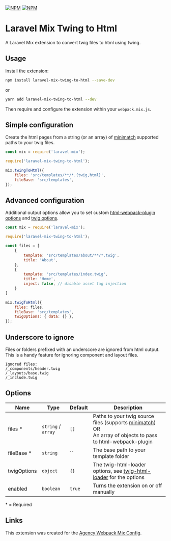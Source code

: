 <a href="https://www.npmjs.com/package/laravel-mix-twing-to-html"><img src="https://img.shields.io/npm/v/laravel-mix-twing-to-html.svg" alt="NPM"></a>
<a href="https://www.npmjs.com/package/laravel-mix-twing-to-html"><img src="https://img.shields.io/npm/l/laravel-mix-twing-to-html.svg" alt="NPM"></a>

# Laravel Mix Twing to Html

A Laravel Mix extension to convert twig files to html using twing.

## Usage

Install the extension:

```bash
npm install laravel-mix-twing-to-html --save-dev
```

or

```bash
yarn add laravel-mix-twing-to-html --dev
```

Then require and configure the extension within your `webpack.mix.js`.

## Simple configuration

Create the html pages from a string (or an array) of [minimatch](https://github.com/isaacs/minimatch#usage) supported paths to your twig files.

```js
const mix = require('laravel-mix');

require('laravel-mix-twing-to-html');

mix.twingToHtml({
    files: 'src/templates/**/*.{twig,html}',
    fileBase: 'src/templates',
});
```

## Advanced configuration

Additional output options allow you to set custom [html-webpack-plugin options](https://github.com/jantimon/html-webpack-plugin#options) and [twig options](https://github.com/radiocity/twig-html-loader#options).

```js
const mix = require('laravel-mix');

require('laravel-mix-twing-to-html');

const files = [
    {
        template: 'src/templates/about/**/*.twig',
        title: 'About',
    },
    {
        template: 'src/templates/index.twig',
        title: 'Home',
        inject: false, // disable asset tag injection
    }
]

mix.twigToHtml({
    files: files,
    fileBase: 'src/templates',
    twigOptions: { data: {} },
});
```

## Underscore to ignore

Files or folders prefixed with an underscore are ignored from html output. This is a handy feature for ignoring component and layout files.
```
Ignored files:
/_components/header.twig
/_layouts/base.twig
/_include.twig
```

## Options

| Name        | Type               | Default | Description                                                                                                                                                    |
| ----------- | ------------------ | ------- | -------------------------------------------------------------------------------------------------------------------------------------------------------------- |
| files *     | `string` / `array` | `[]`    | Paths to your twig source files (supports [minimatch](https://github.com/isaacs/minimatch#usage))<br>OR<br> An array of objects to pass to html-webpack-plugin |
| fileBase *  | `string`           | ``      | The base path to your template folder                                                                                                                          |
| twigOptions | `object`           | `{}`    | The twig-html-loader options, see [twig-html-loader](https://github.com/radiocity/twig-html-loader#options) for the options                                    |
| enabled     | `boolean`          | `true`  | Turns the extension on or off manually                                                                                                                         |

*&nbsp;= Required

## Links

This extension was created for the [Agency Webpack Mix Config](https://github.com/ben-rogerson/agency-webpack-mix-config).